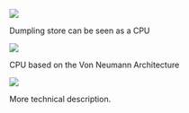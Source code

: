 ![](https://farm1.staticflickr.com/749/20471659970_3608371450_z.jpg)

Dumpling store can be seen as a CPU

![](https://farm6.staticflickr.com/5670/20633401616_870e7d25bd_z.jpg)

CPU based on the Von Neumann Architecture 

![](https://farm6.staticflickr.com/5636/20666499401_13440b1738_z.jpg)

More technical description.

